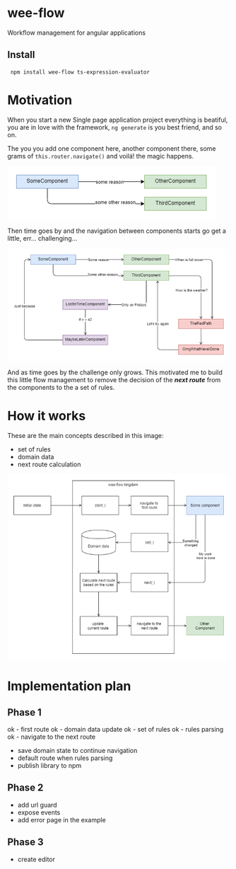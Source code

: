 # wee-flow
Workflow management for angular applications

## Install 

```
 npm install wee-flow ts-expression-evaluator
```

# Motivation

When you start a new Single page application project everything is beatiful, you are in love with the framework, `ng generate` is you best friend, and so on.

The you you add one component here, another component there, some grams of `this.router.navigate()` and voilá! the magic happens.

![screenshot](https://raw.githubusercontent.com/hamilton-lima/wee-flow/master/images/first-day.png)

Then time goes by and the navigation between components starts go get a little, err... challenging... 

![screenshot](https://raw.githubusercontent.com/hamilton-lima/wee-flow/master/images/second-week.png)

And as time goes by the challenge only grows. This motivated me to build this little flow management to remove the decision of the ***next route*** from the components to the a set of rules.

# How it works 

These are the main concepts described in this image:
- set of rules
- domain data
- next route calculation

![screenshot](https://raw.githubusercontent.com/hamilton-lima/wee-flow/master/images/main-flow.png)

# Implementation plan 

## Phase 1
ok - first route
ok - domain data update
ok - set of rules
ok - rules parsing
ok - navigate to the next route 
- save domain state to continue navigation
- default route when rules parsing 
- publish library to npm

## Phase 2
- add url guard
- expose events
- add error page in the example

## Phase 3
- create editor
